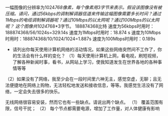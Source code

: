 一幅图像的分辨率为1024*768像素，每个像素用3字节来表示。假设该图像没有被压缩。请问，通过56kbps的调制解调器信道来传输这幅图像需要多长时间？通过1Mbps的电缆调制解调器呢？通过10Mbps的以太网呢？通过100Mbps的以太网呢？
这个图像共1024*768*3字节。
188874368比特
速度为56kbps时用时：188874368/56/1024s=329.14s
速度为1Mbps时用时：18.874 s
速度为10Mbps时用时：188874368/10/1024/1024=1.887s
速度为100Mbps时用时：0.189s

 - 请列出你每天使用计算机网络的活动情况。如果这些网络突然间不工作了，你的生活会有什么样的变化？
（1）每天使用计算机上网，看电视，刷短视频，了解各种新闻时事，看书，从网站上学习，使我知道发生在世界各地的各种事情等等

（2）如果没有了网络，我至少会在一段时间里六神无主，感觉空虚，无聊；且无法便捷地在网络上购物，无法轻松地发送和接收信息，等等。我感觉生活没有了网络，一定会失去很多的快乐。

无线网络很容易安装，然而它也有一些缺点。请说出两个缺点。
（1）	覆盖范围有限，信号干扰；
（2）	每个节点都需要电源，增加了工作量，对人体健康有影响